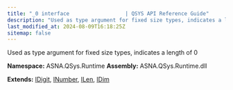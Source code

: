 ```yaml
---
title: "_0 interface                  | QSYS API Reference Guide"
description: "Used as type argument for fixed size types, indicates a length of 0  "
last_modified_at: 2024-08-09T16:18:25Z
sitemap: false
---
```


Used as type argument for fixed size types, indicates a length of 0 

**Namespace:** ASNA.QSys.Runtime
**Assembly:** ASNA.QSys.Runtime.dll

**Extends:** [IDigit](/reference/runtime/qsys-runtime/i-digit.html), [INumber](/reference/runtime/qsys-runtime/i-number.html), [ILen](/reference/runtime/qsys-runtime/i-len.html), [IDim](/reference/runtime/qsys-runtime/i-dim.html)
<br>
<br>
